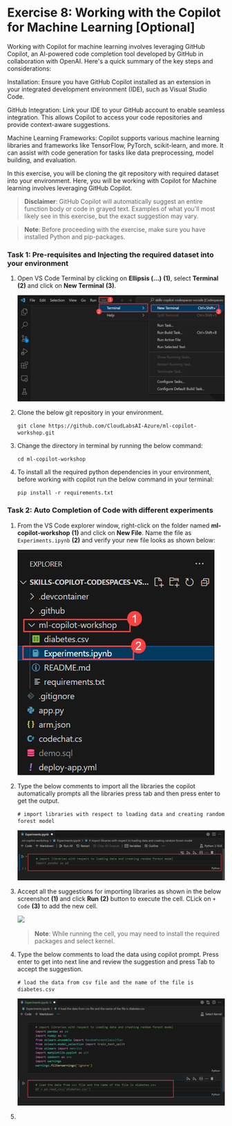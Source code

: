 # Exercise 8: Working with the Copilot for Machine Learning [Optional]

Working with Copilot for machine learning involves leveraging GitHub Copilot, an AI-powered code completion tool developed by GitHub in collaboration with OpenAI. Here's a quick summary of the key steps and considerations:

Installation: Ensure you have GitHub Copilot installed as an extension in your integrated development environment (IDE), such as Visual Studio Code.

GitHub Integration: Link your IDE to your GitHub account to enable seamless integration. This allows Copilot to access your code repositories and provide context-aware suggestions.

Machine Learning Frameworks: Copilot supports various machine learning libraries and frameworks like TensorFlow, PyTorch, scikit-learn, and more. It can assist with code generation for tasks like data preprocessing, model building, and evaluation.

In this exercise, you will be cloning the git repository with required dataset into your environment. Here, you will be working with Copilot for Machine learning involves leveraging GitHub Copilot.

>**Disclaimer**: GitHub Copilot will automatically suggest an entire function body or code in grayed text. Examples of what you'll most likely see in this exercise, but the exact suggestion may vary.

>**Note**: Before proceeding with the exercise, make sure you have installed Python and pip-packages.

### Task 1: Pre-requisites and Injecting the required dataset into your environment

1. Open VS Code Terminal by clicking on **Ellipsis (...)** **(1)**, select **Terminal** **(2)** and click on **New Terminal** **(3)**.

   ![](../media/ex-8-openterminal.png)

1. Clone the below git repository in your environment.

   ```
   git clone https://github.com/CloudLabsAI-Azure/ml-copilot-workshop.git
   ```

1. Change the directory in terminal by running the below command:

   ```
   cd ml-copilot-workshop
   ```

1. To install all the required python dependencies in your environment, before working with copilot run the below command in your terminal:

   ```
   pip install -r requirements.txt
   ```

### Task 2: Auto Completion of Code with different experiments

1. From the VS Code explorer window, right-click on the folder named **ml-copilot-workshop** **(1)** and click on **New File**. Name the file as `Experiments.ipynb` **(2)** and verify your new file looks as shown below:

   ![](../media/ex-8-create-file.png)

1. Type the below comments to import all the libraries the copilot automatically prompts all the libraries press tab and then press enter to get the output. 

   ```
   # import libraries with respect to loading data and creating random forest model
   ```

   ![](../media/ex-8-import-lib.png)

1. Accept all the suggestions for importing libraries as shown in the below screenshot **(1)** and click **Run** **(2)** button to execute the cell. CLick on `+ Code` **(3)** to add the new cell.

   ![](../media/ex-8-add-cell-new.png)

   >**Note**: While running the cell, you may need to install the required packages and select kernel.

1. Type the below comments to load the data using copilot prompt. Press enter to get into next line and review the suggestion and press Tab to accept the suggestion.

   ```
   # load the data from csv file and the name of the file is diabetes.csv
   ```

    ![](../media/ex-8-load-data.png)

1. 

   


